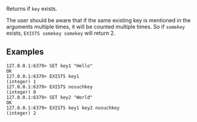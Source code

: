 Returns if `key` exists.

The user should be aware that if the same existing key is mentioned in the arguments multiple times, it will be counted multiple times. So if `somekey` exists, `EXISTS somekey somekey` will return 2.

## Examples

```
127.0.0.1:6379> SET key1 "Hello"
OK
127.0.0.1:6379> EXISTS key1
(integer) 1
127.0.0.1:6379> EXISTS nosuchkey
(integer) 0
127.0.0.1:6379> SET key2 "World"
OK
127.0.0.1:6379> EXISTS key1 key2 nosuchkey
(integer) 2
```
